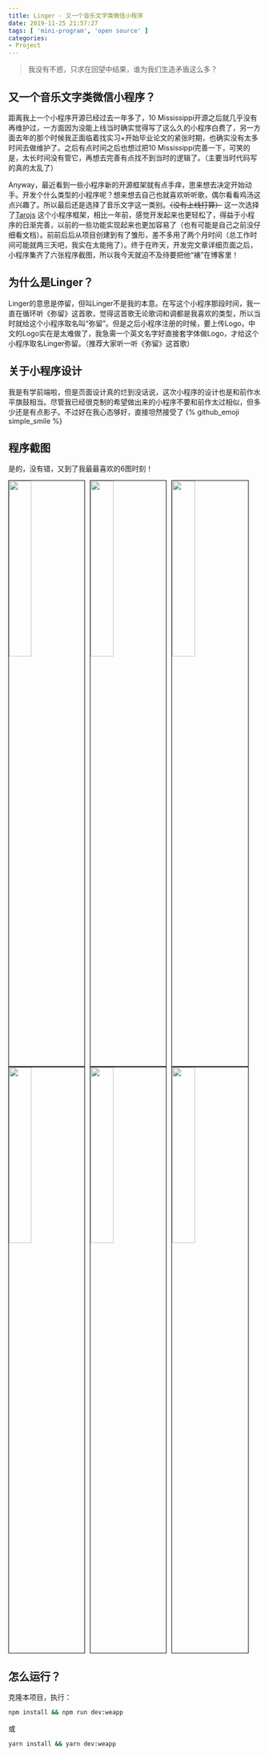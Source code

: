 ```yaml
---
title: Linger - 又一个音乐文字类微信小程序
date: 2019-11-25 21:57:27
tags: [ 'mini-program', 'open source' ]
categories: 
- Project
---
```

> 我没有不惑，只求在回望中结果，谁为我们生造矛盾这么多？

<!-- more -->

## 又一个音乐文字类微信小程序？

距离我上一个小程序开源已经过去一年多了，10 Mississippi开源之后就几乎没有再维护过，一方面因为没能上线当时确实觉得写了这么久的小程序白费了，另一方面去年的那个时候我正面临着找实习+开始毕业论文的紧张时期，也确实没有太多时间去做维护了。之后有点时间之后也想过把10 Mississippi完善一下，可笑的是，太长时间没有管它，再想去完善有点找不到当时的逻辑了。（主要当时代码写的真的太乱了）

Anyway，最近看到一些小程序新的开源框架就有点手痒，思来想去决定开始动手。开发个什么类型的小程序呢？想来想去自己也就喜欢听听歌，偶尔看看鸡汤这点兴趣了。所以最后还是选择了音乐文字这一类别。~~（没有上线打算）~~ 这一次选择了[Tarojs]( https://taro-docs.jd.com/taro/docs/README.html ) 这个小程序框架，相比一年前，感觉开发起来也更轻松了，得益于小程序的日渐完善，以前的一些功能实现起来也更加容易了（也有可能是自己之前没仔细看文档）。前前后后从项目创建到有了雏形，差不多用了两个月时间（总工作时间可能就两三天吧，我实在太能拖了）。终于在昨天，开发完文章详细页面之后，小程序集齐了六张程序截图，所以我今天就迫不及待要把他“裱”在博客里！

## 为什么是Linger？

Linger的意思是停留，但叫Linger不是我的本意。在写这个小程序那段时间，我一直在循环听《弥留》这首歌，觉得这首歌无论歌词和调都是我喜欢的类型，所以当时就给这个小程序取名叫“弥留”。但是之后小程序注册的时候，要上传Logo，中文的Logo实在是太难做了，我急需一个英文名字好直接套字体做Logo，才给这个小程序取名Linger弥留。（推荐大家听一听《弥留》这首歌）

## 关于小程序设计

我是有学前端啦，但是页面设计真的烂到没话说，这次小程序的设计也是和前作水平旗鼓相当。尽管我已经很克制的希望做出来的小程序不要和前作太过相似，但多少还是有点影子。不过好在我心态够好，直接坦然接受了 {% github_emoji simple_smile %}

## 程序截图

是的，没有错，又到了我最最喜欢的6图时刻！

<img src="https://s2.ax1x.com/2019/11/17/MD7YE4.md.jpg" width="30%" style="margin-right: 10px; border: 1px solid #000; float: left;" /><img src="https://s2.ax1x.com/2019/11/17/MD7tUJ.md.jpg" width="30%" style="margin-right: 10px; border: 1px solid #000; float: left;" /><img src="https://s2.ax1x.com/2019/11/24/MXNTjH.md.png" width="30%" style="margin-right: 10px; border: 1px solid #000; float: left;" />

<img src="https://s2.ax1x.com/2019/11/20/Mh80AK.md.png" width="30%" style="margin-right: 10px; border: 1px solid #000; float: left;" /><img src="https://s2.ax1x.com/2019/11/24/MXNoge.md.png" width="30%" style="margin-right: 10px; border: 1px solid #000; float: left;" /><img src="https://s2.ax1x.com/2019/11/17/MD7N59.md.png" width="30%" style="margin-right: 10px; border: 1px solid #000; float: left;" />

<div style="clear: both;"></div>

## 怎么运行？

克隆本项目，执行：

```bash
npm install && npm run dev:weapp
```

或

```bash
yarn install && yarn dev:weapp
```

